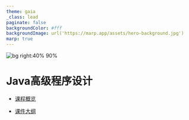 ```yaml
---
theme: gaia
_class: lead
paginate: false
backgroundColor: #fff
backgroundImage: url('https://marp.app/assets/hero-background.jpg')
marp: true
---
```


![bg right:40% 90%](https://www.finalhints.com/wp-content/uploads/2015/07/java.png)
# Java高级程序设计

- [课程概览](0.html)

- [课件大纲](0.html#26)



